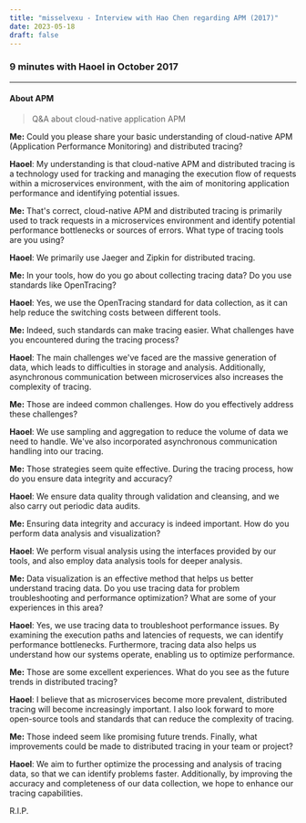 ```yaml
--- 
title: "misselvexu - Interview with Hao Chen regarding APM (2017)"
date: 2023-05-18
draft: false
---
```

### 9 minutes with **Haoel** in October 2017
----

#### About APM

> Q&A about cloud-native application APM

**Me:** Could you please share your basic understanding of cloud-native APM (Application Performance Monitoring) and distributed tracing?

**Haoel**: My understanding is that cloud-native APM and distributed tracing is a technology used for tracking and managing the execution flow of requests within a microservices environment, with the aim of monitoring application performance and identifying potential issues.

**Me:** That's correct, cloud-native APM and distributed tracing is primarily used to track requests in a microservices environment and identify potential performance bottlenecks or sources of errors. What type of tracing tools are you using?

**Haoel**: We primarily use Jaeger and Zipkin for distributed tracing.

**Me:** In your tools, how do you go about collecting tracing data? Do you use standards like OpenTracing?

**Haoel**: Yes, we use the OpenTracing standard for data collection, as it can help reduce the switching costs between different tools.

**Me:** Indeed, such standards can make tracing easier. What challenges have you encountered during the tracing process?

**Haoel**: The main challenges we've faced are the massive generation of data, which leads to difficulties in storage and analysis. Additionally, asynchronous communication between microservices also increases the complexity of tracing.

**Me:** Those are indeed common challenges. How do you effectively address these challenges?

**Haoel**: We use sampling and aggregation to reduce the volume of data we need to handle. We've also incorporated asynchronous communication handling into our tracing.

**Me:** Those strategies seem quite effective. During the tracing process, how do you ensure data integrity and accuracy?

**Haoel**: We ensure data quality through validation and cleansing, and we also carry out periodic data audits.

**Me:** Ensuring data integrity and accuracy is indeed important. How do you perform data analysis and visualization?

**Haoel**: We perform visual analysis using the interfaces provided by our tools, and also employ data analysis tools for deeper analysis.

**Me:** Data visualization is an effective method that helps us better understand tracing data. Do you use tracing data for problem troubleshooting and performance optimization? What are some of your experiences in this area?

**Haoel**: Yes, we use tracing data to troubleshoot performance issues. By examining the execution paths and latencies of requests, we can identify performance bottlenecks. Furthermore, tracing data also helps us understand how our systems operate, enabling us to optimize performance.

**Me:** Those are some excellent experiences. What do you see as the future trends in distributed tracing?

**Haoel**: I believe that as microservices become more prevalent, distributed tracing will become increasingly important. I also look forward to more open-source tools and standards that can reduce the complexity of tracing.

**Me:** Those indeed seem like promising future trends. Finally, what improvements could be made to distributed tracing in your team or project?

**Haoel**: We aim to further optimize the processing and analysis of tracing data, so that we can identify problems faster. Additionally, by improving the accuracy and completeness of our data collection, we hope to enhance our tracing capabilities.

R.I.P.
